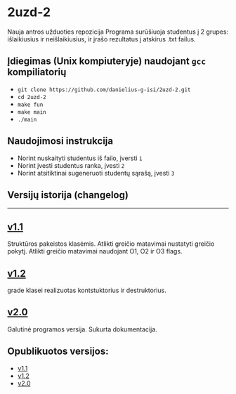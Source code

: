 # 2uzd-2
Nauja antros užduoties repozicija
Programa surūšiuoja studentus į 2 grupes: išlaikiusius ir neišlaikiusius, ir įrašo rezultatus į atskirus .txt failus.

## Įdiegimas (Unix kompiuteryje) naudojant `gcc` kompiliatorių 

- `git clone https://github.com/danielius-g-isi/2uzd-2.git`
- `cd 2uzd-2`
- `make fun`
- `make main`
- `./main`

## Naudojimosi instrukcija
- Norint nuskaityti studentus iš failo, įversti `1`
- Norint įvesti studentus ranka, įvesti `2`
- Norint atsitiktinai sugeneruoti studentų sąrašą, įvesti `3`

## Versijų istorija (changelog)

---

## [v1.1](https://github.com/danielius-g-isi/2uzd-2/tree/v1.1)
Struktūros pakeistos klasėmis. Atlikti greičio matavimai nustatyti greičio pokytį. Atlikti greičio matavimai naudojant O1, O2 ir O3 flags.

## [v1.2](https://github.com/danielius-g-isi/2uzd-2/tree/v1.2)
grade klasei realizuotas kontstuktorius ir destruktorius.

## [v2.0](https://github.com/danielius-g-isi/2uzd-2/tree/v2.0)
Galutinė programos versija. Sukurta dokumentacija.


## Opublikuotos versijos:
- [v1.1](https://github.com/danielius-g-isi/2uzd-2/releases/tag/V1.1)
- [v1.2](https://github.com/danielius-g-isi/2uzd-2/releases/tag/v1.2)
- [v2.0](https://github.com/danielius-g-isi/2uzd-2/releases/tag/v2.0)
